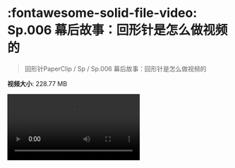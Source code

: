 # :fontawesome-solid-file-video: Sp.006 幕后故事：回形针是怎么做视频的

> 回形针PaperClip / Sp / Sp.006 幕后故事：回形针是怎么做视频的

**视频大小**: 228.77 MB

<div class="video"><video src="https://file.hsyhx.top/archive/PaperClip/Sp/006.mp4" controls preload>🤔 您的浏览器不支持 video 标签</video></div>